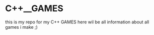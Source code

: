 # C++__GAMES
this is my repo for my C++ GAMES
here wil be all information about all games i make ;)
